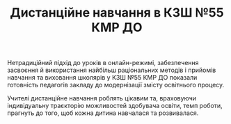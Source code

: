 ﻿---
title: Дистанційне навчання в КЗШ №55 КМР ДО
---

Нетрадиційний підхід до уроків в онлайн-режимі,  забезпечення засвоєння й використання найбільш раціональних методів і прийомів навчання та виховання школярів у КЗШ №55 КМР ДО показали готовність педагогів закладу до модернізації змісту освітнього процесу.

Учителі дистанційне навчання роблять цікавим та, враховуючи індивідуальну траєкторію можливостей здобувача освіти, темп роботи, прагнуть до того, щоб кожна дитина навчалася та розвивалася.

<slideshow></slideshow>
